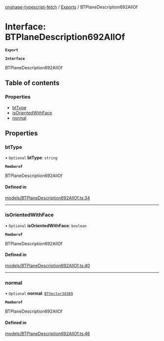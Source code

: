 [onshape-typescript-fetch](../README.md) / [Exports](../modules.md) / BTPlaneDescription692AllOf

# Interface: BTPlaneDescription692AllOf

**`Export`**

**`Interface`**

BTPlaneDescription692AllOf

## Table of contents

### Properties

- [btType](BTPlaneDescription692AllOf.md#bttype)
- [isOrientedWithFace](BTPlaneDescription692AllOf.md#isorientedwithface)
- [normal](BTPlaneDescription692AllOf.md#normal)

## Properties

### btType

• `Optional` **btType**: `string`

**`Memberof`**

BTPlaneDescription692AllOf

#### Defined in

[models/BTPlaneDescription692AllOf.ts:34](https://github.com/toebes/onshape-typescript-fetch/blob/3e11ae1/models/BTPlaneDescription692AllOf.ts#L34)

___

### isOrientedWithFace

• `Optional` **isOrientedWithFace**: `boolean`

**`Memberof`**

BTPlaneDescription692AllOf

#### Defined in

[models/BTPlaneDescription692AllOf.ts:40](https://github.com/toebes/onshape-typescript-fetch/blob/3e11ae1/models/BTPlaneDescription692AllOf.ts#L40)

___

### normal

• `Optional` **normal**: [`BTVector3d389`](BTVector3d389.md)

**`Memberof`**

BTPlaneDescription692AllOf

#### Defined in

[models/BTPlaneDescription692AllOf.ts:46](https://github.com/toebes/onshape-typescript-fetch/blob/3e11ae1/models/BTPlaneDescription692AllOf.ts#L46)
